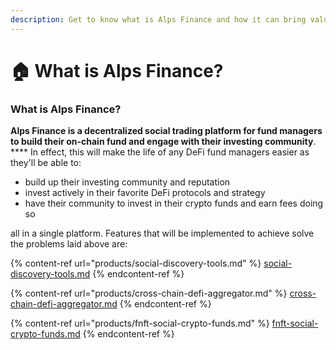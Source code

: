 ```yaml
---
description: Get to know what is Alps Finance and how it can bring value to the DeFi space!
---
```


# 🏠 What is Alps Finance?

### What is Alps Finance?

**Alps Finance is a decentralized social trading platform for fund managers to build their on-chain fund and engage with their investing community**. **** In effect, this will make the life of any DeFi fund managers easier as they'll be able to:

* build up their investing community and reputation
* invest actively in their favorite DeFi protocols and strategy
* have their community to invest in their crypto funds and earn fees doing so

all in a single platform. Features that will be implemented to achieve solve the problems laid above are:

{% content-ref url="products/social-discovery-tools.md" %}
[social-discovery-tools.md](products/social-discovery-tools.md)
{% endcontent-ref %}

{% content-ref url="products/cross-chain-defi-aggregator.md" %}
[cross-chain-defi-aggregator.md](products/cross-chain-defi-aggregator.md)
{% endcontent-ref %}

{% content-ref url="products/fnft-social-crypto-funds.md" %}
[fnft-social-crypto-funds.md](products/fnft-social-crypto-funds.md)
{% endcontent-ref %}
